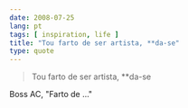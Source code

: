 ```yaml
---
date: 2008-07-25
lang: pt
tags: [ inspiration, life ]
title: "Tou farto de ser artista, **da-se"
type: quote
---
```


> Tou farto de ser artista, \*\*da-se

Boss AC, "Farto de ..."

